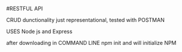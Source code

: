 #RESTFUL API

CRUD dunctionality
just representational, tested with POSTMAN

USES Node js and Express

after downloading in COMMAND LINE npm init and will initialize NPM

